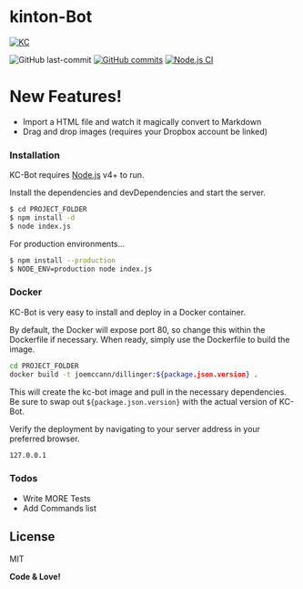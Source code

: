 # kinton-Bot

[![KC](https://games.kintoncloud.com/assets/img/PoweredBy.png)](https://kintoncloud.com)

![GitHub last-commit](https://img.shields.io/github/last-commit/regordam/kinton-bot/dev)
[![GitHub commits](https://img.shields.io/github/commits-since/regordam/kinton-bot/v1.0.0/master?logo=github&style=flat)](https://github.com/regorDam/kinton-bot/commits/master)
[![Node.js CI](https://github.com/regorDam/kinton-bot/actions/workflows/release-package.yml/badge.svg)](https://github.com/regorDam/kinton-bot/actions/workflows/release-package.yml)

# New Features!

  - Import a HTML file and watch it magically convert to Markdown
  - Drag and drop images (requires your Dropbox account be linked)


### Installation

KC-Bot requires [Node.js](https://nodejs.org/) v4+ to run.

Install the dependencies and devDependencies and start the server.

```sh
$ cd PROJECT_FOLDER
$ npm install -d
$ node index.js
```

For production environments...

```sh
$ npm install --production
$ NODE_ENV=production node index.js
```

### Docker
KC-Bot is very easy to install and deploy in a Docker container.

By default, the Docker will expose port 80, so change this within the Dockerfile if necessary. When ready, simply use the Dockerfile to build the image.

```sh
cd PROJECT_FOLDER
docker build -t joemccann/dillinger:${package.json.version} .
```
This will create the kc-bot image and pull in the necessary dependencies. Be sure to swap out `${package.json.version}` with the actual version of KC-Bot.

Verify the deployment by navigating to your server address in your preferred browser.

```sh
127.0.0.1
```

### Todos

 - Write MORE Tests
 - Add Commands list

License
----

MIT


**Code & Love!**
